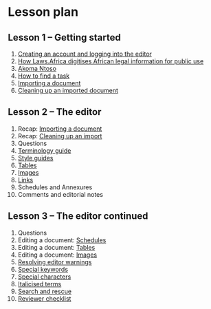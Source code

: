 # Lesson plan

## Lesson 1 – Getting started

1. [Creating an account and logging into the editor](signing-up.md)
2. [How Laws.Africa digitises African legal information for public use](the-end-product.md)
3. [Akoma Ntoso](what-is-akoma-ntoso.md)
4. [How to find a task](../how-tos/tasks.md)
5. [Importing a document](../how-tos/importing-a-document.md)
6. [Cleaning up an imported document](../how-tos/cleaning-up-an-import.md)

## Lesson 2 – The editor

1. Recap: [Importing a document](../how-tos/importing-a-document.md)
2. Recap: [Cleaning up an import](../how-tos/cleaning-up-an-import.md)
3. Questions
4. [Terminology guide](terminology-guide.md)
5. [Style guides](../style-guides/laws.africa.md)
6. [Tables](../how-tos/tables.md)
7. [Images](../how-tos/images.md)
8. [Links](../how-tos/work-with-links.md)
9. Schedules and Annexures
10. Comments and editorial notes

## Lesson 3 – The editor continued

1. Questions
2. Editing a document: [Schedules](../document-elements/schedules.md)
3. Editing a document: [Tables](../how-tos/tables.md)
4. Editing a document: [Images](../how-tos/images.md)
5. [Resolving editor warnings](../how-tos/editor-warnings.md)
6. [Special keywords](../document-elements/keywords.md)
7. [Special characters](../how-tos/special-characters.md)
8. [Italicised terms](../how-tos/italicised-terms.md)
9. [Search and rescue](../how-tos/search-and-rescue.md)
10. [Reviewer checklist](../reviewing-a-document/reviewer-checklist.md)

